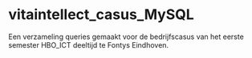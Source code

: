 # vitaintellect_casus_MySQL
Een verzameling queries gemaakt voor de bedrijfscasus van het eerste semester HBO_ICT deeltijd te Fontys Eindhoven.

